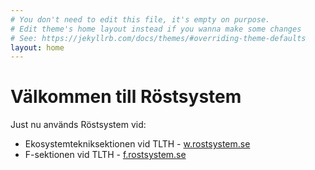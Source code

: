 ```yaml
---
# You don't need to edit this file, it's empty on purpose.
# Edit theme's home layout instead if you wanna make some changes
# See: https://jekyllrb.com/docs/themes/#overriding-theme-defaults
layout: home
---
```


# Välkommen till Röstsystem

Just nu används Röstsystem vid:
- Ekosystemtekniksektionen vid TLTH - [w.rostsystem.se](http://w.rostsystem.se)
- F-sektionen vid TLTH - [f.rostsystem.se](http://f.rostsystem.se)

